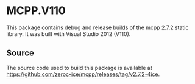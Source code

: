 # MCPP.V110

This package contains debug and release builds of the mcpp 2.7.2 static library. It was built with Visual Studio 2012 (V110).

## Source

The source code used to build this package is available at https://github.com/zeroc-ice/mcpp/releases/tag/v2.7.2-4ice.
